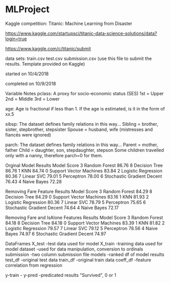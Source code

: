 # MLProject

Kaggle competition: Titanic: Machine Learning from Disaster

https://www.kaggle.com/startupsci/titanic-data-science-solutions/data?login=true

https://www.kaggle.com/c/titanic/submit

data sets:
train.csv
test.csv
submission.csv (use this file to submit the results. Template provided on Kaggle)

started on 10/4/2018

completed on 10/9/2018

Variable Notes
pclass: A proxy for socio-economic status (SES)
1st = Upper
2nd = Middle
3rd = Lower

age: Age is fractional if less than 1. If the age is estimated, is it in the form of xx.5

sibsp: The dataset defines family relations in this way...
Sibling = brother, sister, stepbrother, stepsister
Spouse = husband, wife (mistresses and fiancés were ignored)

parch: The dataset defines family relations in this way...
Parent = mother, father
Child = daughter, son, stepdaughter, stepson
Some children travelled only with a nanny, therefore parch=0 for them.

Orginal Model Results
                        Model  Score
3               Random Forest  86.76
8               Decision Tree  86.76
1                         KNN  84.74
0     Support Vector Machines  83.84
2         Logistic Regression  80.36
7                  Linear SVC  79.01
5                  Perceptron  78.00
6  Stochastic Gradient Decent  76.43
4                 Naive Bayes  72.28

Removing Fare Feature Results
                        Model  Score
3               Random Forest  84.29
8               Decision Tree  84.29
0     Support Vector Machines  83.16
1                         KNN  81.93
2         Logistic Regression  80.36
7                  Linear SVC  78.79
5                  Perceptron  75.65
6  Stochastic Gradient Decent  74.64
4                 Naive Bayes  72.17

Removing Fare and IsAlone Features Results
                        Model  Score
3               Random Forest  84.18
8               Decision Tree  84.18
0     Support Vector Machines  83.39
1                         KNN  81.82
2         Logistic Regression  79.57
7                  Linear SVC  79.12
5                  Perceptron  78.56
4                 Naive Bayes  74.97
6  Stochastic Gradient Decent  74.97


DataFrames
X_test -test data used for model
X_train -training data used for model
dataset -used for data manipulation, conversion to ordinals
submission -two column submission file
models -ranked df of model results
test_df -original test data
train_df -original train data
coeff_df -feature correlation from regression

y-train -
y-pred -predicated results "Survived", 0 or 1
